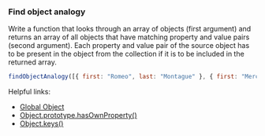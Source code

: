 ### Find object analogy

Write a function that looks through an array of objects (first argument) and returns an array of all objects that have matching property and value pairs (second argument). Each property and value pair of the source object has to be present in the object from the collection if it is to be included in the returned array.

```javascript
findObjectAnalogy([{ first: "Romeo", last: "Montague" }, { first: "Mercutio", last: null }, { first: "Tybalt", last: "Capulet" }], { last: "Capulet" }); // returns [{ first: "Tybalt", last: "Capulet" }]
```

Helpful links:
* [Global Object](https://developer.mozilla.org/en-US/docs/Web/JavaScript/Reference/Global_Objects/Object)
* [Object.prototype.hasOwnProperty()](https://developer.mozilla.org/en-US/docs/Web/JavaScript/Reference/Global_Objects/Object/hasOwnProperty)
* [Object.keys()](https://developer.mozilla.org/en-US/docs/Web/JavaScript/Reference/Global_Objects/Object/keys)
